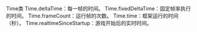 Time类
Time.deltaTime：每一帧的时间。
Time.fixedDeltaTime：固定帧率执行的时间。
Time.frameCount：运行帧的次数。
Time.time：框架运行的时间（秒）。
Time.realtimeSinceStartup：游戏开始后的实时时间。

